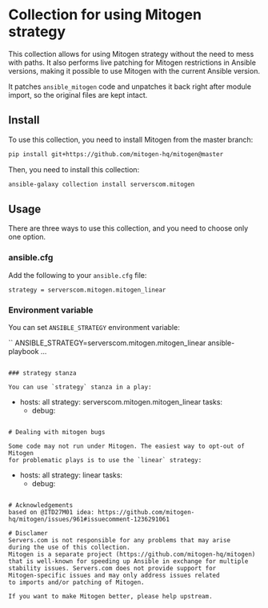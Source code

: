# Collection for using Mitogen strategy
This collection allows for using Mitogen strategy
without the need to mess with paths. It also performs
live patching for Mitogen restrictions in Ansible
versions, making it possible to use Mitogen
with the current Ansible version.

It patches `ansible_mitogen` code and unpatches it
back right after module import, so the original
files are kept intact.

## Install
To use this collection, you need to install Mitogen from the master branch:

```bash
pip install git+https://github.com/mitogen-hq/mitogen@master
```

Then, you need to install this collection:

```bash
ansible-galaxy collection install serverscom.mitogen
```

## Usage

There are three ways to use this collection, and you need
to choose only one option.


### ansible.cfg
Add the following to your `ansible.cfg` file:
```
strategy = serverscom.mitogen.mitogen_linear
```

### Environment variable
You can set `ANSIBLE_STRATEGY` environment variable:

``
ANSIBLE_STRATEGY=serverscom.mitogen.mitogen_linear ansible-playbook ...
```

### strategy stanza

You can use `strategy` stanza in a play:

```
- hosts: all
  strategy: serverscom.mitogen.mitogen_linear
  tasks:
   - debug:
```

# Dealing with mitogen bugs

Some code may not run under Mitogen. The easiest way to opt-out of Mitogen
for problematic plays is to use the `linear` strategy:

```
- hosts: all
  strategy: linear
  tasks:
    - debug:
```

# Acknowledgements
based on @ITD27M01 idea: https://github.com/mitogen-hq/mitogen/issues/961#issuecomment-1236291061

# Disclamer
Servers.com is not responsible for any problems that may arise
during the use of this collection.
Mitogen is a separate project (https://github.com/mitogen-hq/mitogen)
that is well-known for speeding up Ansible in exchange for multiple
stability issues. Servers.com does not provide support for
Mitogen-specific issues and may only address issues related
to imports and/or patching of Mitogen.

If you want to make Mitogen better, please help upstream.

